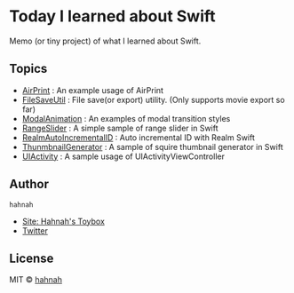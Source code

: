 # Today I learned about Swift

Memo (or tiny project) of what I learned about Swift.

## Topics

+ [AirPrint](https://github.com/hahnah/til-swift/tree/master/AirPrint) : An example usage of AirPrint 
+ [FileSaveUtil](https://github.com/hahnah/til-swift/tree/master/FileSaveUtil) : File save(or export) utility. (Only supports movie export so far)
+ [ModalAnimation](https://github.com/hahnah/til-swift/tree/master/ModalAnimation) : An examples of modal transition styles
+ [RangeSlider](https://github.com/hahnah/til-swift/tree/master/RangeSlider) : A simple sample of range slider in Swift
+ [RealmAutoIncrementalID](https://github.com/hahnah/til-swift/tree/master/RealmAutoIncrementalID) : Auto incremental ID with Realm Swift
+ [ThunmbnailGenerator](https://github.com/hahnah/til-swift/tree/master/ThumbnailGenerator) : A sample of squire thumbnail generator in Swift
+ [UIActivity](https://github.com/hahnah/til-swift/tree/master/UIActivity) : A sample usage of UIActivityViewController

## Author

`hahnah`

+ [Site: Hahnah's Toybox](https://superhahnah.com)
+ [Twitter](https://twitter.com/superhahnah)

## License

MIT © [hahnah](https://superhahnah.com)
